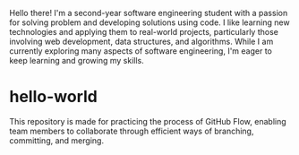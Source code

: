 Hello there! I'm a second-year software engineering student with a passion for solving problem and developing solutions using code. I like learning new technologies and applying them to real-world projects, particularly those involving web development, data structures, and algorithms. While I am currently exploring many aspects of software engineering, I'm eager to keep learning and growing my skills.
# hello-world
This repository is made for practicing the process of GitHub Flow, enabling team members to collaborate through efficient ways of branching, committing, and merging. 
